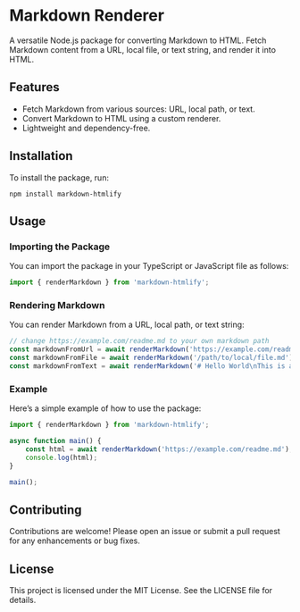 # Markdown Renderer

A versatile Node.js package for converting Markdown to HTML. Fetch Markdown content from a URL, local file, or text string, and render it into HTML.

## Features

- Fetch Markdown from various sources: URL, local path, or text.
- Convert Markdown to HTML using a custom renderer.
- Lightweight and dependency-free.

## Installation

To install the package, run:

```
npm install markdown-htmlify
```

## Usage

### Importing the Package

You can import the package in your TypeScript or JavaScript file as follows:

```typescript
import { renderMarkdown } from 'markdown-htmlify';
```

### Rendering Markdown

You can render Markdown from a URL, local path, or text string:

```typescript
// change https://example.com/readme.md to your own markdown path
const markdownFromUrl = await renderMarkdown('https://example.com/readme.md');
const markdownFromFile = await renderMarkdown('/path/to/local/file.md');
const markdownFromText = await renderMarkdown('# Hello World\nThis is a markdown text.');
```

### Example

Here’s a simple example of how to use the package:

```typescript
import { renderMarkdown } from 'markdown-htmlify';

async function main() {
    const html = await renderMarkdown('https://example.com/readme.md');
    console.log(html);
}

main();
```

## Contributing

Contributions are welcome! Please open an issue or submit a pull request for any enhancements or bug fixes.

## License

This project is licensed under the MIT License. See the LICENSE file for details.